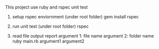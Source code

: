 This project use ruby and rspec unit test

1. setup rspec enviornment (under root folder)
gem install rspec

2. run unit test (under root folder)
rspec

3. read file output report
argument 1: file name
argument 2: folder name
ruby main.rb argument1 argument2
